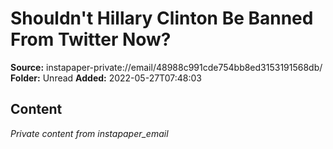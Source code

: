 # Shouldn't Hillary Clinton Be Banned From Twitter Now?

**Source:** instapaper-private://email/48988c991cde754bb8ed3153191568db/
**Folder:** Unread
**Added:** 2022-05-27T07:48:03




## Content
*Private content from instapaper_email*
